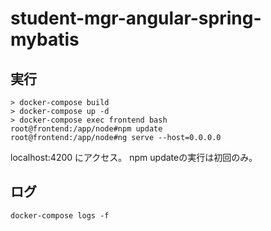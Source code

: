 # student-mgr-angular-spring-mybatis

## 実行
```
> docker-compose build
> docker-compose up -d
> docker-compose exec frontend bash
root@frontend:/app/node#npm update
root@frontend:/app/node#ng serve --host=0.0.0.0
```

localhost:4200 にアクセス。
npm updateの実行は初回のみ。


## ログ
```
docker-compose logs -f
```

